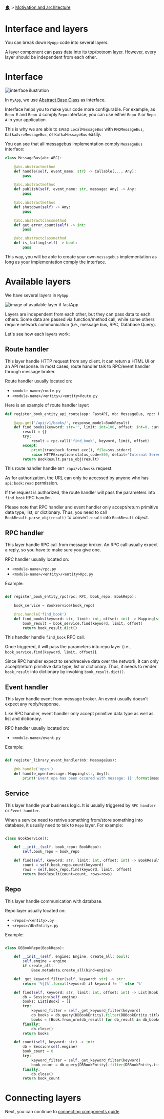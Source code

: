 <!--startTocHeader-->
[🏠](../README.md) > [Motivation and architecture](README.md)
# Interface and layers
<!--endTocHeader-->

You can break down `MyApp` code into several layers.

A layer component can pass data into its top/botoom layer. However, every layer should be independent from each other.

# Interface

![interface ilustration](images/fastApp-interfaces.png)

In `MyApp`, we use [Abstract Base Class](https://docs.python.org/3/library/abc.html) as interface.

Interface helps you to make your code more configurable. For example, as `Repo B` and `Repo A` comply `Repo` interface, you can use either `Repo B` or `Repo A` in your application.

This is why we are able to swap `LocalMessageBus` with `RMQMessageBus`, `KafkaAvroMessageBus`, or `KafkaMessageBus` easily.

You can see that all messagebus implementation comply `MessageBus` interface:

```python
class MessageBus(abc.ABC):

    @abc.abstractmethod
    def handle(self, event_name: str) -> Callable[..., Any]:
        pass

    @abc.abstractmethod
    def publish(self, event_name: str, message: Any) -> Any:
        pass

    @abc.abstractmethod
    def shutdown(self) -> Any:
        pass

    @abc.abstractclassmethod
    def get_error_count(self) -> int:
        pass

    @abc.abstractclassmethod
    def is_failing(self) -> bool:
        pass
```

This way, you will be able to create your own `messagebus` implementation as long as your implementation comply the interface.

# Available layers

We have several layers in `MyApp`

![image of available layer if fastApp](images/fastApp-layers.png)

Layers are independent from each other, but they can pass data to each others. Some data are passed via function/method call, while some others require network communication (i.e., message bus, RPC, Database Query).

Let's see how each layers work:

## Route handler

This layer handle HTTP request from any client. It can return a HTML UI or an API response.
In most cases, route handler talk to RPC/event handler through message broker.

Route handler usually located on:

- `<module-name>/route.py`
- `<module-name>/<entity>/<entity>Route.py`

Here is an example of route handler layer:

```python
def register_book_entity_api_route(app: FastAPI, mb: MessageBus, rpc: RPC, auth_service: AuthService):

    @app.get('/api/v1/books/', response_model=BookResult)
    def find_books(keyword: str='', limit: int=100, offset: int=0, current_user: Optional[User] = Depends(auth_service.is_authorized('api:book:read'))) -> BookResult:
        result = {}
        try:
            result = rpc.call('find_book', keyword, limit, offset)
        except:
            print(traceback.format_exc(), file=sys.stderr) 
            raise HTTPException(status_code=500, detail='Internal Server Error')
        return BookResult.parse_obj(result)
```

This route handler handle `GET /api/v1/books` request.

As for authorization, the URL can only be accessed by anyone who has `api:book:read` permission.

If the request is authorized, the route handler will pass the parameters into `find_book` RPC handler.

Please note that RPC handler and event handler only accept/return primitive data type, list, or dictionary. Thus, you need to call `BookResult.parse_obj(result)` to convert `result` into `BookResult` object.

## RPC handler

This layer handle RPC call from message broker. An RPC call usually expect a reply, so you have to make sure you give one.

RPC handler usually located on:

- `<module-name>/rpc.py`
- `<module-name>/<entity>/<entity>Rpc.py`

Example:

```python

def register_book_entity_rpc(rpc: RPC, book_repo: BookRepo):

    book_service = BookService(book_repo)

    @rpc.handle('find_book')
    def find_books(keyword: str, limit: int, offset: int) -> Mapping[str, Any]:
        book_result = book_service.find(keyword, limit, offset)
        return book_result.dict()
```

This handler handle `find_book` RPC call.

Once triggered, it will pass the parameters into repo layer (i.e., `book_service.find(keyword, limit, offset)`).

Since RPC handler expect to send/receive data over the network, it can only accept/return primitive data type, list or dictionary. Thus, it needs to render `book_result` into dictionary by invoking `book_result.dict()`.

## Event handler

This layer handle event from message broker. An event usually doesn't expect any reply/response.

Like RPC handler, event handler only accept primitive data type as well as list and dictionary.

RPC handler usually located on:

- `<module-name>/event.py`

Example:

```python

def register_library_event_handler(mb: MessageBus):

    @mb.handle('open')
    def handle_open(message: Mapping[str, Any]):
        print('Event ope has been occured with message: {}'.format(message))
```

## Service

This layer handle your business logic. It is usually triggered by `RPC handler` or `Event handler`.

When a service need to retrive something from/store something into database, it usually need to talk to `Repo` layer. For example:

```python

class BookService():

    def __init__(self, book_repo: BookRepo):
        self.book_repo = book_repo

    def find(self, keyword: str, limit: int, offset: int) -> BookResult:
        count = self.book_repo.count(keyword)
        rows = self.book_repo.find(keyword, limit, offset)
        return BookResult(count=count, rows=rows)
```


## Repo

This layer handle communication with database.

Repo layer usually located on:

- `<repos>/<entity>.py`
- `<repos>/db<Entity>.py`


Example:

```python

class DBBookRepo(BookRepo):

    def __init__(self, engine: Engine, create_all: bool):
        self.engine = engine
        if create_all:
            Base.metadata.create_all(bind=engine)

    def _get_keyword_filter(self, keyword: str) -> str:
        return '%{}%'.format(keyword) if keyword != '' else '%'

    def find(self, keyword: str, limit: int, offset: int) -> List[Book]:
        db = Session(self.engine)
        books: List[Book] = []
        try:
            keyword_filter = self._get_keyword_filter(keyword)
            db_books = db.query(DBBookEntity).filter(DBBookEntity.title.like(keyword_filter)).offset(offset).limit(limit).all()
            books = [Book.from_orm(db_result) for db_result in db_books]
        finally:
            db.close()
        return books

    def count(self, keyword: str) -> int:
        db = Session(self.engine)
        book_count = 0
        try:
            keyword_filter = self._get_keyword_filter(keyword)
            book_count = db.query(DBBookEntity).filter(DBBookEntity.title.like(keyword_filter)).count()
        finally:
            db.close()
        return book_count
```
# Connecting layers

Next, you can continue to [connecting components guide](connecting-components.md).

<!--startTocSubTopic-->
<!--endTocSubTopic-->